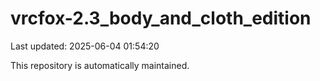 # vrcfox-2.3_body_and_cloth_edition

Last updated: 2025-06-04 01:54:20

This repository is automatically maintained.

